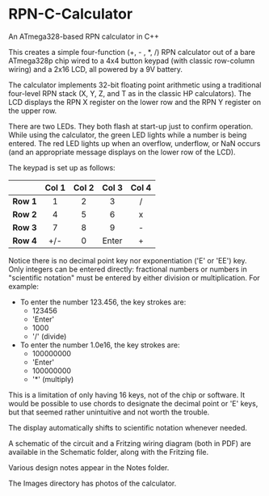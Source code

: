 # RPN-C-Calculator
An ATmega328-based RPN calculator in C++

This creates a simple four-function (+, - , *, /) RPN calculator
out of a bare ATmega328p chip wired to a 4x4 button keypad
(with classic row-column wiring) and a 2x16 LCD, all powered
by a 9V battery.

The calculator implements 32-bit floating point arithmetic using
a traditional four-level RPN stack (X, Y, Z, and T as in the
classic HP calculators).  The LCD displays the RPN X register
on the lower row and the RPN Y register on the upper row.

There are two LEDs.  They both flash at start-up just to confirm
operation.  While using the calculator, the green LED lights while
a number is being entered.  The red LED lights up when an overflow,
underflow, or NaN occurs (and an appropriate message displays on
the lower row of the LCD).

The keypad is set up as follows:

| | Col 1 | Col 2 | Col 3 | Col 4 |
| :---: | :---: | :---: | :---: | :---: |
| **Row 1** | 1 | 2 | 3 | / |
| **Row 2** | 4 | 5 | 6 | x |
| **Row 3** | 7 | 8 | 9 | - |
| **Row 4** | +/- | 0 | Enter | + |

Notice there is no decimal point key nor exponentiation ('E'
or 'EE') key.  Only integers can be entered directly: fractional
numbers or numbers in "scientific notation" must be entered by
either division or multiplication.  For example:

* To enter the number 123.456, the key strokes are:
    * 123456
    * 'Enter'
    * 1000
    * '/' (divide)
* To enter the number 1.0e16, the key strokes are:
    * 100000000
    * 'Enter'
    * 100000000
    * '*' (multiply)

This is a limitation of only having 16 keys, not of the chip
or software.  It would be possible to use chords to designate
the decimal point or 'E' keys, but that seemed rather
unintuitive and not worth the trouble.

The display automatically shifts to scientific notation whenever
needed.

A schematic of the circuit and a Fritzing wiring diagram (both in
PDF) are available in the Schematic folder, along with the Fritzing file.

Various design notes appear in the Notes folder.

The Images directory has photos of the calculator.
